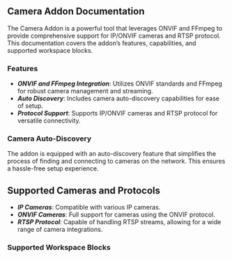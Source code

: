 ## Camera Addon Documentation

The Camera Addon is a powerful tool that leverages ONVIF and FFmpeg to provide comprehensive support for IP/ONVIF
cameras and RTSP protocol. This documentation covers the addon’s features, capabilities, and supported workspace blocks.

### Features

+ ***ONVIF and FFmpeg Integration***: Utilizes ONVIF standards and FFmpeg for robust camera management and streaming.
+ ***Auto Discovery***: Includes camera auto-discovery capabilities for ease of setup.
+ ***Protocol Support***: Supports IP/ONVIF cameras and RTSP protocol for versatile connectivity.

### Camera Auto-Discovery

The addon is equipped with an auto-discovery feature that simplifies the process of finding and connecting to cameras on
the network. This ensures a hassle-free setup experience.

## Supported Cameras and Protocols

+ ***IP Cameras***: Compatible with various IP cameras.
+ ***ONVIF Cameras***: Full support for cameras using the ONVIF protocol.
+ ***RTSP Protocol***: Capable of handling RTSP streams, allowing for a wide range of camera integrations.

### Supported Workspace Blocks